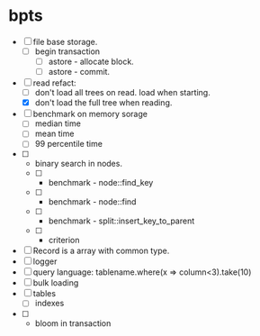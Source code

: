 # bpts

- [ ] file base storage.
  - [ ] begin transaction
    - [ ] astore - allocate block.
    - [ ] astore - commit.
- [ ] read refact:
  - [ ] don't load all trees on read. load when starting.
  - [x] don't load the full tree when reading.
- [ ] benchmark on memory sorage
  - [ ] median time
  - [ ] mean time
  - [ ] 99 percentile time
- [ ] - binary search in nodes.
  - [ ] - benchmark - node::find_key
  - [ ] - benchmark - node::find
  - [ ] - benchmark - split::insert_key_to_parent
  - [ ] - criterion
- [ ] Record is a array with common type.
- [ ] logger
- [ ] query language: tablename.where(x => column<3).take(10)
- [ ] bulk loading
- [ ] tables
   - [ ] indexes
- [ ] - bloom in transaction
